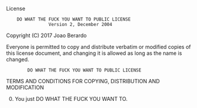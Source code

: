 License

        DO WHAT THE FUCK YOU WANT TO PUBLIC LICENSE
                    Version 2, December 2004

 Copyright (C) 2017 Joao Berardo

 Everyone is permitted to copy and distribute verbatim or modified
 copies of this license document, and changing it is allowed as long
 as the name is changed.

            DO WHAT THE FUCK YOU WANT TO PUBLIC LICENSE
   TERMS AND CONDITIONS FOR COPYING, DISTRIBUTION AND MODIFICATION

  0. You just DO WHAT THE FUCK YOU WANT TO.
